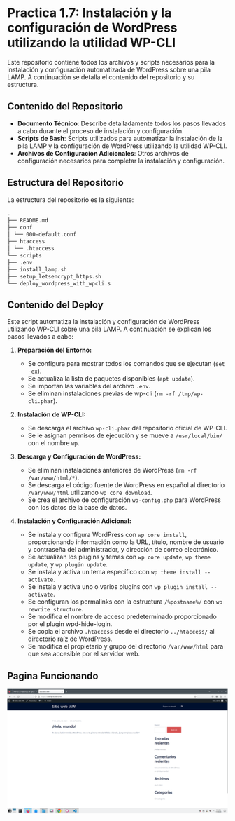 # Practica 1.7: Instalación y la configuración de WordPress utilizando la utilidad WP-CLI

Este repositorio contiene todos los archivos y scripts necesarios para la instalación y configuración automatizada de WordPress sobre una pila LAMP. A continuación se detalla el contenido del repositorio y su estructura.

## Contenido del Repositorio

- **Documento Técnico**: Describe detalladamente todos los pasos llevados a cabo durante el proceso de instalación y configuración.
- **Scripts de Bash**: Scripts utilizados para automatizar la instalación de la pila LAMP y la configuración de WordPress utilizando la utilidad WP-CLI.
- **Archivos de Configuración Adicionales**: Otros archivos de configuración necesarios para completar la instalación y configuración.

## Estructura del Repositorio

La estructura del repositorio es la siguiente:
```
.
├── README.md  
├── conf
│ └── 000-default.conf
├── htaccess
│ └── .htaccess
└── scripts
├── .env
├── install_lamp.sh
├── setup_letsencrypt_https.sh
└── deploy_wordpress_with_wpcli.s
```

## Contenido del Deploy

Este script automatiza la instalación y configuración de WordPress utilizando WP-CLI sobre una pila LAMP. A continuación se explican los pasos llevados a cabo:

1. **Preparación del Entorno:**
   - Se configura para mostrar todos los comandos que se ejecutan (`set -ex`).
   - Se actualiza la lista de paquetes disponibles (`apt update`).
   - Se importan las variables del archivo `.env`.
   - Se eliminan instalaciones previas de wp-cli (`rm -rf /tmp/wp-cli.phar`).

2. **Instalación de WP-CLI:**
   - Se descarga el archivo `wp-cli.phar` del repositorio oficial de WP-CLI.
   - Se le asignan permisos de ejecución y se mueve a `/usr/local/bin/` con el nombre `wp`.

3. **Descarga y Configuración de WordPress:**
   - Se eliminan instalaciones anteriores de WordPress (`rm -rf /var/www/html/*`).
   - Se descarga el código fuente de WordPress en español al directorio `/var/www/html` utilizando `wp core download`.
   - Se crea el archivo de configuración `wp-config.php` para WordPress con los datos de la base de datos.

4. **Instalación y Configuración Adicional:**
   - Se instala y configura WordPress con `wp core install`, proporcionando información como la URL, título, nombre de usuario y contraseña del administrador, y dirección de correo electrónico.
   - Se actualizan los plugins y temas con `wp core update`, `wp theme update`, y `wp plugin update`.
   - Se instala y activa un tema específico con `wp theme install --activate`.
   - Se instala y activa uno o varios plugins con `wp plugin install --activate`.
   - Se configuran los permalinks con la estructura `/%postname%/` con `wp rewrite structure`.
   - Se modifica el nombre de acceso predeterminado proporcionado por el plugin wpd-hide-login.
   - Se copia el archivo `.htaccess` desde el directorio `../htaccess/` al directorio raíz de WordPress.
   - Se modifica el propietario y grupo del directorio `/var/www/html` para que sea accesible por el servidor web.

## Pagina Funcionando
![](images/1.7.png)
